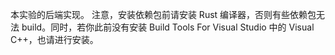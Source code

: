 本实验的后端实现。
注意，安装依赖包前请安装 Rust 编译器，否则有些依赖包无法 build。同时，若你此前没有安装 Build Tools For Visual Studio 中的 Visual C++，也请进行安装。
